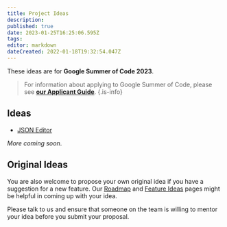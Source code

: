 ```yaml
---
title: Project Ideas
description: 
published: true
date: 2023-01-25T16:25:06.595Z
tags: 
editor: markdown
dateCreated: 2022-01-18T19:32:54.047Z
---
```


These ideas are for **Google Summer of Code 2023**.

> For information about applying to Google Summer of Code, please see [**our Applicant Guide**](/en/community/mentoring/applicant-guide).
{.is-info}

## Ideas

- [JSON Editor](./project-ideas/json-editor.md)

*More coming soon*.

## Original Ideas

You are also welcome to propose your own original idea if you have a suggestion for a new feature. Our [Roadmap](/en/product/roadmap) and [Feature Ideas](/en/product/feature-ideas) pages might be helpful in coming up with your idea.

Please talk to us and ensure that someone on the team is willing to mentor your idea before you submit your proposal.
